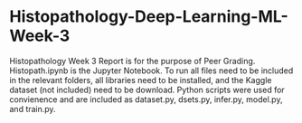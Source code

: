 # Histopathology-Deep-Learning-ML-Week-3

Histopathology Week 3 Report is for the purpose of Peer Grading.
Histopath.ipynb is the Jupyter Notebook.
To run all files need to be included in the relevant folders, all libraries need to be installed, and the Kaggle dataset (not included) need to be download.
Python scripts were used for convienence and are included as dataset.py, dsets.py, infer.py, model.py, and train.py.
